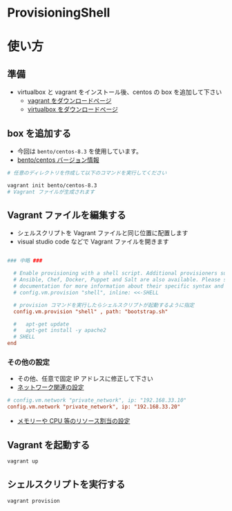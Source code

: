 # ProvisioningShell

# 使い方

## 準備

- virtualbox と vagrant をインストール後、centos の box を追加して下さい
  - [vagrant をダウンロードページ](https://www.vagrantup.com/downloads)
  - [virtualbox をダウンロードページ](https://www.virtualbox.org/wiki/Downloads)

## box を追加する

- 今回は `bento/centos-8.3` を使用しています。
- [bento/centos バージョン情報](https://app.vagrantup.com/bento/boxes/centos-8.3)

```sh
# 任意のディレクトリを作成して以下のコマンドを実行してください

vagrant init bento/centos-8.3
# Vagrant ファイルが生成されます
```

## Vagrant ファイルを編集する

- シェルスクリプトを Vagrant ファイルと同じ位置に配置します
- visual studio code などで Vagrant ファイルを開きます

```ini

### 中略 ###

  # Enable provisioning with a shell script. Additional provisioners such as
  # Ansible, Chef, Docker, Puppet and Salt are also available. Please see the
  # documentation for more information about their specific syntax and use.
  # config.vm.provision "shell", inline: <<-SHELL

  # provision コマンドを実行したらシェルスクリプトが起動するように指定
  config.vm.provision "shell" , path: "bootstrap.sh"

  #   apt-get update
  #   apt-get install -y apache2
  # SHELL
end

```

### その他の設定

- その他、任意で固定 IP アドレスに修正して下さい
- [ネットワーク関連の設定](https://www.vagrantup.com/docs/networking/private_network#static-ip)

```ini
# config.vm.network "private_network", ip: "192.168.33.10"
config.vm.network "private_network", ip: "192.168.33.20"
```

- [メモリーや CPU 等のリソース割当の設定](https://www.vagrantup.com/docs/providers/virtualbox/configuration#vboxmanage-customizations)

## Vagrant を起動する

```sh
vagrant up
```

## シェルスクリプトを実行する

```sh
vagrant provision
```
